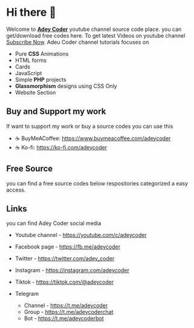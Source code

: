 # Hi there 👋

Welcome to [**Adey Coder**](https://www.youtube.com/channel/UCMLW2jB9h4aewOPJnESD9pw) youtube channel source code place. you can get/download free codes here. To get latest Videos on youtube channel [Subscribe Now](https://youtube.com/c/AdeyCoder?sub_confirmation=1). Adeu Coder channel tutorials focuses on

- Pure **CSS** Animations
- HTML forms
- Cards
- JavaScript
- Simple **PHP** projects
- **Glassmorphism** designs using CSS Only
- Website Section

## Buy and Support my work

If want to support my work or buy a source codes you can use this

- ☕ BuyMeACoffee:  <https://www.buymeacoffee.com/adeycoder>
- ☕ Ko-fi: <https://ko-fi.com/adeycoder>

## Free Source

you can find a free source codes below respositories categorized a easy access.
## Links

you can find Adey Coder social media

- Youtube channel - <https://youtube.com/c/adeycoder>
- Facebook page - <https://fb.me/adeycoder>
- Twitter - <https://twitter.com/adey_coder>
- Instagram - <https://instagram.com/adeycoder>
- Tiktok - <https://tiktok.com/@adeycoder>
- Telegram

  - Channel - <https://t.me/adeycoder>
  - Group - <https://t.me/adeycoderchat>
  - Bot - <https://t.me/adeycoderbot>
